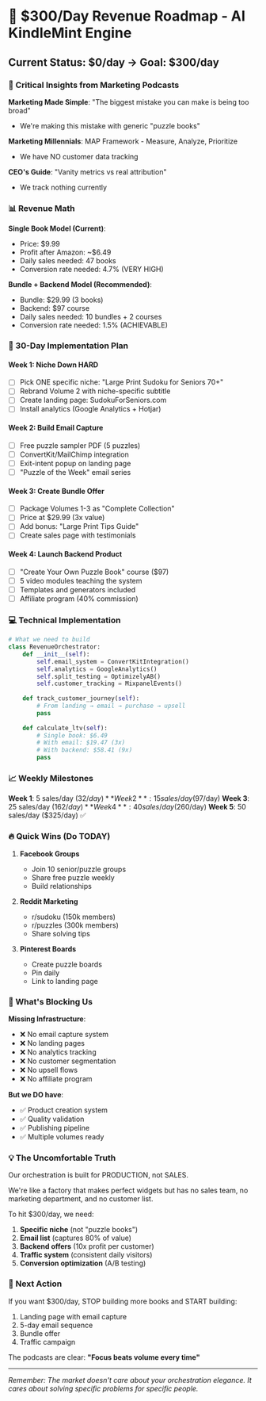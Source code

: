 # 🎯 $300/Day Revenue Roadmap - AI KindleMint Engine

## Current Status: $0/day → Goal: $300/day

### 🚨 Critical Insights from Marketing Podcasts

**Marketing Made Simple**: "The biggest mistake you can make is being too broad"
- We're making this mistake with generic "puzzle books"

**Marketing Millennials**: MAP Framework - Measure, Analyze, Prioritize
- We have NO customer data tracking

**CEO's Guide**: "Vanity metrics vs real attribution"
- We track nothing currently

### 📊 Revenue Math

**Single Book Model (Current)**:
- Price: $9.99
- Profit after Amazon: ~$6.49
- Daily sales needed: 47 books
- Conversion rate needed: 4.7% (VERY HIGH)

**Bundle + Backend Model (Recommended)**:
- Bundle: $29.99 (3 books)
- Backend: $97 course
- Daily sales needed: 10 bundles + 2 courses
- Conversion rate needed: 1.5% (ACHIEVABLE)

### 🚀 30-Day Implementation Plan

#### Week 1: Niche Down HARD
- [ ] Pick ONE specific niche: "Large Print Sudoku for Seniors 70+"
- [ ] Rebrand Volume 2 with niche-specific subtitle
- [ ] Create landing page: SudokuForSeniors.com
- [ ] Install analytics (Google Analytics + Hotjar)

#### Week 2: Build Email Capture
- [ ] Free puzzle sampler PDF (5 puzzles)
- [ ] ConvertKit/MailChimp integration
- [ ] Exit-intent popup on landing page
- [ ] "Puzzle of the Week" email series

#### Week 3: Create Bundle Offer
- [ ] Package Volumes 1-3 as "Complete Collection"
- [ ] Price at $29.99 (3x value)
- [ ] Add bonus: "Large Print Tips Guide"
- [ ] Create sales page with testimonials

#### Week 4: Launch Backend Product
- [ ] "Create Your Own Puzzle Book" course ($97)
- [ ] 5 video modules teaching the system
- [ ] Templates and generators included
- [ ] Affiliate program (40% commission)

### 💻 Technical Implementation

```python
# What we need to build
class RevenueOrchestrator:
    def __init__(self):
        self.email_system = ConvertKitIntegration()
        self.analytics = GoogleAnalytics()
        self.split_testing = OptimizelyAB()
        self.customer_tracking = MixpanelEvents()
    
    def track_customer_journey(self):
        # From landing → email → purchase → upsell
        pass
    
    def calculate_ltv(self):
        # Single book: $6.49
        # With email: $19.47 (3x)
        # With backend: $58.41 (9x)
        pass
```

### 📈 Weekly Milestones

**Week 1**: 5 sales/day ($32/day)
**Week 2**: 15 sales/day ($97/day)
**Week 3**: 25 sales/day ($162/day)
**Week 4**: 40 sales/day ($260/day)
**Week 5**: 50 sales/day ($325/day) ✅

### 🔥 Quick Wins (Do TODAY)

1. **Facebook Groups**
   - Join 10 senior/puzzle groups
   - Share free puzzle weekly
   - Build relationships

2. **Reddit Marketing**
   - r/sudoku (150k members)
   - r/puzzles (300k members)
   - Share solving tips

3. **Pinterest Boards**
   - Create puzzle boards
   - Pin daily
   - Link to landing page

### 🚨 What's Blocking Us

**Missing Infrastructure**:
- ❌ No email capture system
- ❌ No landing pages
- ❌ No analytics tracking
- ❌ No customer segmentation
- ❌ No upsell flows
- ❌ No affiliate program

**But we DO have**:
- ✅ Product creation system
- ✅ Quality validation
- ✅ Publishing pipeline
- ✅ Multiple volumes ready

### 💡 The Uncomfortable Truth

Our orchestration is built for PRODUCTION, not SALES.

We're like a factory that makes perfect widgets but has no sales team, no marketing department, and no customer list.

To hit $300/day, we need:
1. **Specific niche** (not "puzzle books")
2. **Email list** (captures 80% of value)
3. **Backend offers** (10x profit per customer)
4. **Traffic system** (consistent daily visitors)
5. **Conversion optimization** (A/B testing)

### 🎯 Next Action

If you want $300/day, STOP building more books and START building:
1. Landing page with email capture
2. 5-day email sequence
3. Bundle offer
4. Traffic campaign

The podcasts are clear: **"Focus beats volume every time"**

---

*Remember: The market doesn't care about your orchestration elegance. It cares about solving specific problems for specific people.*